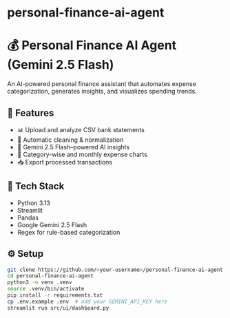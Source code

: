 # personal-finance-ai-agent


# 💰 Personal Finance AI Agent (Gemini 2.5 Flash)

An AI-powered personal finance assistant that automates expense categorization, generates insights, and visualizes spending trends.

## 🚀 Features
- 📊 Upload and analyze CSV bank statements  
- 🧹 Automatic cleaning & normalization  
- 🧠 Gemini 2.5 Flash–powered AI insights  
- 💸 Category-wise and monthly expense charts  
- 📥 Export processed transactions  

## 🧩 Tech Stack
- Python 3.13
- Streamlit
- Pandas
- Google Gemini 2.5 Flash
- Regex for rule-based categorization

## ⚙️ Setup
```bash
git clone https://github.com/<your-username>/personal-finance-ai-agent.git
cd personal-finance-ai-agent
python3 -m venv .venv
source .venv/bin/activate
pip install -r requirements.txt
cp .env.example .env  # add your GEMINI_API_KEY here
streamlit run src/ui/dashboard.py
